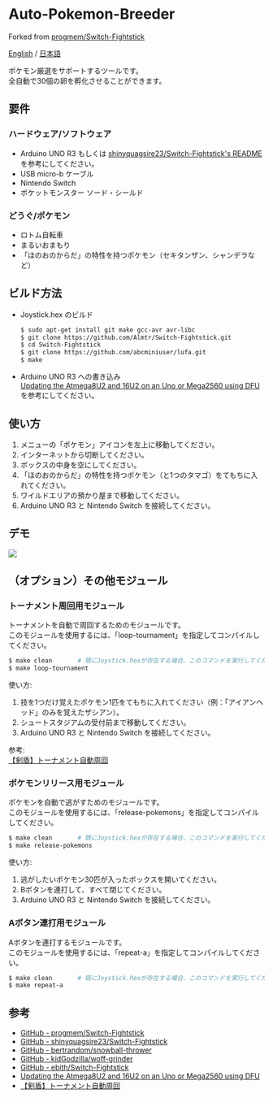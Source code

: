 # Auto-Pokemon-Breeder
Forked from [progmem/Switch-Fightstick](https://github.com/progmem/Switch-Fightstick)

[English](./README.md) / [日本語](./README_ja.md)

ポケモン厳選をサポートするツールです。  
全自動で30個の卵を孵化させることができます。

## 要件

### ハードウェア/ソフトウェア

- Arduino UNO R3 もしくは [shinyquagsire23/Switch-Fightstick's README](https://github.com/shinyquagsire23/Switch-Fightstick/blob/master/README.md) を参考にしてください。
- USB micro-b ケーブル
- Nintendo Switch
- ポケットモンスター ソード・シールド

### どうぐ/ポケモン

- ロトム自転車
- まるいおまもり
- 「ほのおのからだ」の特性を持つポケモン（セキタンザン、シャンデラなど）

## ビルド方法

- Joystick.hex のビルド

   ```sh
   $ sudo apt-get install git make gcc-avr avr-libc
   $ git clone https://github.com/Almtr/Switch-Fightstick.git
   $ cd Switch-Fightstick
   $ git clone https://github.com/abcminiuser/lufa.git
   $ make
   ```

- Arduino UNO R3 への書き込み  
  [Updating the Atmega8U2 and 16U2 on an Uno or Mega2560 using DFU](https://www.arduino.cc/en/Hacking/DFUProgramming8U2) を参考にしてください。

## 使い方

1. メニューの「ポケモン」アイコンを左上に移動してください。 
1. インターネットから切断してください。
1. ボックスの中身を空にしてください。
1. 「ほのおのからだ」の特性を持つポケモン（と1つのタマゴ）をてもちに入れてください。
1. ワイルドエリアの預かり屋まで移動してください。
1. Arduino UNO R3 と Nintendo Switch を接続してください。

## デモ

[![](https://img.youtube.com/vi/oXnQt_Mbyzk/0.jpg)](https://www.youtube.com/watch?v=oXnQt_Mbyzk)

## （オプション）その他モジュール

### トーナメント周回用モジュール

  トーナメントを自動で周回するためのモジュールです。  
  このモジュールを使用するには、「loop-tournament」を指定してコンパイルしてください。

  ```sh
  $ make clean       # 既にJoystick.hexが存在する場合、このコマンドを実行してください。
  $ make loop-tournament
  ```
  
  使い方:  
  1. 技を1つだけ覚えたポケモン1匹をてもちに入れてください（例：「アイアンヘッド」のみを覚えたザシアン）。
  1. シュートスタジアムの受付前まで移動してください。
  1. Arduino UNO R3 と Nintendo Switch を接続してください。
  
  参考:  
  [【剣盾】トーナメント自動周回](http://niwaka-syndrome.blog.jp/archives/20509394.html)

### ポケモンリリース用モジュール 

  ポケモンを自動で逃がすためのモジュールです。  
  このモジュールを使用するには、「release-pokemons」を指定してコンパイルしてください。

  ```sh
  $ make clean       # 既にJoystick.hexが存在する場合、このコマンドを実行してください。
  $ make release-pokemons
  ```
  
  使い方:  
  1. 逃がしたいポケモン30匹が入ったボックスを開いてください。
  1. Bボタンを連打して、すべて閉じてください。
  1. Arduino UNO R3 と Nintendo Switch を接続してください。

### Aボタン連打用モジュール 

  Aボタンを連打するモジュールです。  
  このモジュールを使用するには、「repeat-a」を指定してコンパイルしてください。

  ```sh
  $ make clean       # 既にJoystick.hexが存在する場合、このコマンドを実行してください。
  $ make repeat-a
  ```

## 参考

- [GitHub - progmem/Switch-Fightstick](https://github.com/progmem/Switch-Fightstick)
- [GitHub - shinyquagsire23/Switch-Fightstick](https://github.com/shinyquagsire23/Switch-Fightstick)
- [GitHub - bertrandom/snowball-thrower](https://github.com/bertrandom/snowball-thrower)
- [GitHub - kidGodzilla/woff-grinder](https://github.com/kidGodzilla/woff-grinder)
- [GitHub - ebith/Switch-Fightstick](https://github.com/ebith/Switch-Fightstick)
- [Updating the Atmega8U2 and 16U2 on an Uno or Mega2560 using DFU](https://www.arduino.cc/en/Hacking/DFUProgramming8U2)
- [【剣盾】トーナメント自動周回](http://niwaka-syndrome.blog.jp/archives/20509394.html)
